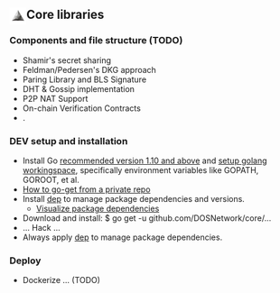 ## <img align="left" width=30 src="media/logo-white.jpg"> Core libraries

### Components and file structure (TODO)
- Shamir's secret sharing 
- Feldman/Pedersen's DKG approach
- Paring Library and BLS Signature
- DHT & Gossip implementation
- P2P NAT Support
- On-chain Verification Contracts
- .


### DEV setup and installation
- Install Go [recommended version 1.10 and above](https://blog.golang.org/go1.10) and [setup golang workingspace](https://golang.org/doc/install), specifically environment variables like GOPATH, GOROOT, et al.
- [How to go-get from a private repo](https://blog.wilianto.com/go-get-from-private-repository.html)
- Install [dep](https://github.com/golang/dep) to manage package dependencies and versions.
  - [Visualize package dependencies](https://golang.github.io/dep/docs/daily-dep.html#visualizing-dependencies)
- Download and install: $ go get -u github.com/DOSNetwork/core/...
- ... Hack ...
- Always apply [dep](https://golang.github.io/dep/docs/daily-dep.html#key-takeaways) to manage package dependencies.




### Deploy 
- Dockerize ... (TODO)
